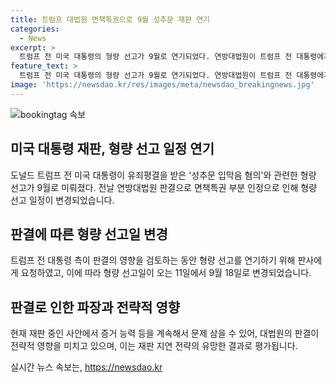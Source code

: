 ```yaml
---
title: 트럼프 대법원 면책특권으로 9월 성추문 재판 연기
categories:
  - News
excerpt: >
  트럼프 전 미국 대통령의 형량 선고가 9월로 연기되었다. 연방대법원이 트럼프 전 대통령에게 면책특권을 일부 인정한 후, 형량 선고일이 미뤄졌다. 트럼프 측은 성추문 입막음 혐의와 관련, 형량 선고 연기를 요청했고, 형량 선고일은 9월18일로 변경되었다. 트럼프 측은 재임 시절 증거물이면 면책특권을 주장하며 재판을 미루는 전략을 펼치고 있다. 뉴욕타임스는 이 형량 선고 연기로 인한 영향을 분석하며, 트럼프 전 대통령의 재판에 대한 파장을 예상하고 있다.
feature_text: >
  트럼프 전 미국 대통령의 형량 선고가 9월로 연기되었다. 연방대법원이 트럼프 전 대통령에게 면책특권을 일부 인정한 후, 형량 선고일이 미뤄졌다. 트럼프 측은 성추문 입막음 혐의와 관련, 형량 선고 연기를 요청했고, 형량 선고일은 9월18일로 변경되었다. 트럼프 측은 재임 시절 증거물이면 면책특권을 주장하며 재판을 미루는 전략을 펼치고 있다. 뉴욕타임스는 이 형량 선고 연기로 인한 영향을 분석하며, 트럼프 전 대통령의 재판에 대한 파장을 예상하고 있다.
image: 'https://newsdao.kr/res/images/meta/newsdao_breakingnews.jpg'
---
```


<p><img src="https://newsdao.kr/res/images/meta/newsdao_breakingnews.jpg" alt="bookingtag 속보" /></p>

<h2 data-ke-size="size26">미국 대통령 재판, 형량 선고 일정 연기</h2>

<p data-ke-size="size16">도널드 트럼프 전 미국 대통령이 유죄평결을 받은 '성추문 입막음 혐의'와 관련한 형량 선고가 9월로 미뤄졌다. 전날 연방대법원 판결으로 면책특권 부분 인정으로 인해 형량 선고 일정이 변경되었습니다.</p>

<h2 data-ke-size="size26">판결에 따른 형량 선고일 변경</h2>

<p data-ke-size="size16">트럼프 전 대통령 측이 판결의 영향을 검토하는 동안 형량 선고를 연기하기 위해 판사에게 요청하였고, 이에 따라 형량 선고일이 오는 11일에서 9월 18일로 변경되었습니다.</p>

<h2 data-ke-size="size26">판결로 인한 파장과 전략적 영향</h2>

<p data-ke-size="size16">현재 재판 중인 사안에서 증거 능력 등을 계속해서 문제 삼을 수 있어, 대법원의 판결이 전략적 영향을 미치고 있으며, 이는 재판 지연 전략의 유망한 결과로 평가됩니다.</p>
실시간 뉴스 속보는, <a href="https://newsdao.kr" rel="dofollow">https://newsdao.kr</a>


